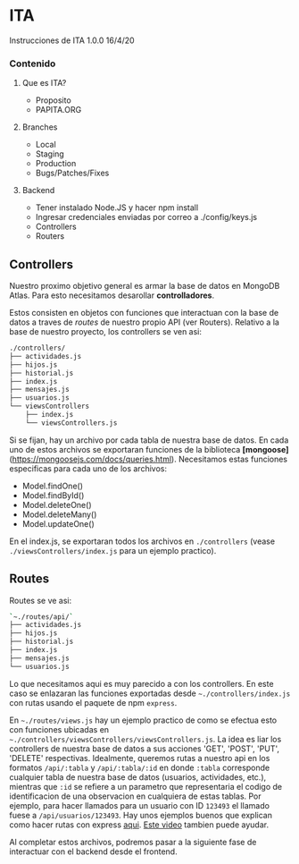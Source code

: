 # ITA

Instrucciones de ITA 1.0.0
16/4/20

### Contenido

1. Que es ITA?
   - Proposito
   - PAPITA.ORG
2. Branches
   - Local
   - Staging
   - Production
   - Bugs/Patches/Fixes
3. Backend

   - Tener instalado Node.JS y hacer npm install
   - Ingresar credenciales enviadas por correo a ./config/keys.js
   - Controllers
   - Routers

## Controllers

Nuestro proximo objetivo general es armar la base de datos en MongoDB Atlas. Para esto necesitamos desarollar **controlladores**.

Estos consisten en objetos con funciones que interactuan con la base de datos a traves de _routes_ de nuestro propio API (ver Routers). Relativo a la base de nuestro proyecto, los controllers se ven asi:

```bash
./controllers/
├── actividades.js
├── hijos.js
├── historial.js
├── index.js
├── mensajes.js
├── usuarios.js
└── viewsControllers
    ├── index.js
    └── viewsControllers.js
```

Si se fijan, hay un archivo por cada tabla de nuestra base de datos. En cada uno de estos archivos se exportaran funciones de la biblioteca **[mongoose]**(https://mongoosejs.com/docs/queries.html). Necesitamos estas funciones especificas para cada uno de los archivos:

- Model.findOne()
- Model.findById()
- Model.deleteOne()
- Model.deleteMany()
- Model.updateOne()

En el index.js, se exportaran todos los archivos en `./controllers` (vease `./viewsControllers/index.js` para un ejemplo practico).

## Routes

Routes se ve asi:

```bash
`~./routes/api/`
├── actividades.js
├── hijos.js
├── historial.js
├── index.js
├── mensajes.js
└── usuarios.js
```

Lo que necesitamos aqui es muy parecido a con los controllers. En este caso se enlazaran las funciones exportadas desde `~./controllers/index.js` con rutas usando el paquete de npm `express`.

En `~./routes/views.js` hay un ejemplo practico de como se efectua esto con funciones ubicadas en `~./controllers/viewsControllers/viewsControllers.js`. La idea es liar los controllers de nuestra base de datos a sus acciones 'GET', 'POST', 'PUT', 'DELETE' respectivas. Idealmente, queremos rutas a nuestro api en los formatos `/api/:tabla` y `/api/:tabla/:id` en donde `:tabla` corresponde cualquier tabla de nuestra base de datos (usuarios, actividades, etc.), mientras que `:id` se refiere a un parametro que representaria el codigo de identificacion de una observacion en cualquiera de estas tablas. Por ejemplo, para hacer llamados para un usuario con ID `123493` el llamado fuese a `/api/usuarios/123493`. Hay unos ejemplos buenos que explican como hacer rutas con express [aqui](https://expressjs.com/en/guide/routing.html). [Este video](https://www.youtube.com/watch?v=cVYQEvP-_PA&t=47s) tambien puede ayudar.

Al completar estos archivos, podremos pasar a la siguiente fase de interactuar con el backend desde el frontend.

